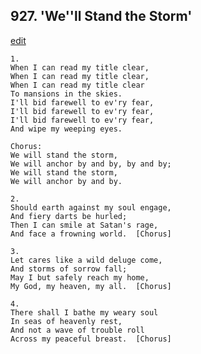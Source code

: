 
## 927.  'We''ll Stand the Storm'
[edit](https://docs.google.com/document/d/1fxxh5BbVZXbEuYEIXG7H5rNU904_aZP0/edit?mode=html)



    1.
    When I can read my title clear,
    When I can read my title clear,
    When I can read my title clear
    To mansions in the skies.
    I'll bid farewell to ev'ry fear,
    I'll bid farewell to ev'ry fear,
    I'll bid farewell to ev'ry fear,
    And wipe my weeping eyes.

    Chorus:
    We will stand the storm,
    We will anchor by and by, by and by;
    We will stand the storm,
    We will anchor by and by.

    2.
    Should earth against my soul engage,
    And fiery darts be hurled;
    Then I can smile at Satan's rage,
    And face a frowning world.  [Chorus]

    3.
    Let cares like a wild deluge come,
    And storms of sorrow fall;
    May I but safely reach my home,
    My God, my heaven, my all.  [Chorus]

    4.
    There shall I bathe my weary soul
    In seas of heavenly rest,
    And not a wave of trouble roll 
    Across my peaceful breast.  [Chorus]
